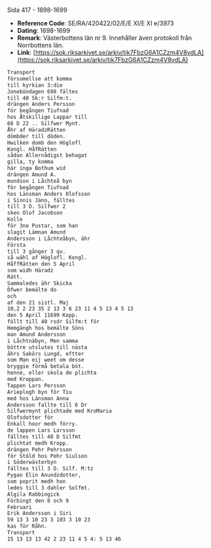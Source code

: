 Sida 417 - 1698-1699

- **Reference Code**: SE/RA/420422/02/E/E XI/E XI e/3973
- **Dating**: 1698-1699
- **Remark**: Västerbottens län nr 9. Innehåller även protokoll från Norrbottens län.
- **Link**: [https://sok.riksarkivet.se/arkiv/tik7FbzG6A1CZzm4V8vdLA](https://sok.riksarkivet.se/arkiv/tik7FbzG6A1CZzm4V8vdLA)

```txt linenums="1"
Transport
försumellse att komma
till kyrkian 3:die
Joneböndagen 698 fältes
till 40 Sk:r Silfm:t.
drängen Anders Persson
för begången Tiufnad
hos Åtskillige Lappar till
66 D 22 .. Silfwer Mynt.
Åhr af HäradzRätten
dömbder till döden.
Hwilken domb den Höglofl
Kongl. HåfRätten
sådan Allernådigst behagat
gilla, ty komma
här inga Bothum wid
drängen Amund A.
mundson i Låchteå byn
för begången Tiufnad
hos Länsman Anders Olofsson
i Sinnis Jänn, fälltes
till 3 D. Silfwer 2
sken Olof Jacobson
Kolle
för 3ne Pustar, som han
slagit Lämnan Amund
Andersson i Låchteåbyn, ähr
Första
till 3 gånger 3 qv.
så wähl af Höglofl. Kongl.
HåffRätten den 5 April
som widh Häradz
Rätt.
Sammaledes ähr Skicka
Öfwer bemälte do
och
af den 21 sistl. Maj
10,2 2 23 35 2 13 3 6 23 11 4 5 13 4 5 13
den 5 April 11699 Kopp.
föllt till 40 rsdr Silfm:t för
Hemgängh hos bemälte Söns
man Amund Andersson
i Låchtnäbyn, Men samma
böttre utslutes till nästa
åhrs Sakörs Lungd, eftter
som Man eij weet om desse
bryggie förmå betala böt.
henne, eller skola de plichta
med Kroppan.
Tappen Lars Persson
Arieplogh byn för Tiu
med hos Länsman Anna
Andersson fallte till 6 Dr
Silfwermynt plichtade med KroMaria
Olofsdotter för
Enkall hoor medh förry.
de lappen Lars Larsson
fälltes till 40 D Silfmt
plichtat medh Kropp.
drängen Pehr Pehrsson
för Stöld hos Pehr Siulson
i Söderwästerbyn
fälltes till 3 D. Silf. M:tz
Pygan Elin Anundzdotter,
som poprit medh hon
ledes till 3 dahler Solfmt.
Algila Rabbingick
Förbingt den 8 och 9
Februari
Erik Andersson i Siri
59 13 3 10 23 3 103 3 10 23
kas för Råhn.
Transport
15 13 13 13 42 2 23 11 4 5 4: 5 13 46
```

